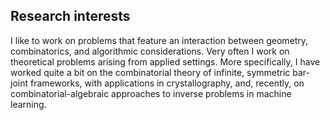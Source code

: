 ## Research interests

I like to work on problems that feature an interaction between geometry, combinatorics, and algorithmic considerations.	Very often I work on theoretical problems arising from applied settings. More specifically, I have worked quite a bit on the combinatorial theory of infinite, symmetric bar-joint frameworks, with applications in crystallography, and, recently, on combinatorial-algebraic approaches to inverse problems in machine learning.

